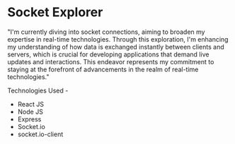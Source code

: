 # Socket Explorer


"I'm currently diving into socket connections, aiming to broaden my expertise in real-time technologies. Through this exploration, I'm enhancing my understanding of how data is exchanged instantly between clients and servers, which is crucial for developing applications that demand live updates and interactions. This endeavor represents my commitment to staying at the forefront of advancements in the realm of real-time technologies."

Technologies Used -
- React JS
- Node JS
- Express
- Socket.io 
- socket.io-client
